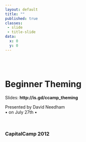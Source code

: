 ```yaml
---
layout: default
title: ""
published: true
classes:
 - slide
 - title-slide
data:
  x: 0
  y: 0
---
```

<br />
<br />
<h1>Beginner Theming</h1>
<p>Slides: <b>http://is.gd/ccamp_theming</b></p>
<p>Presented by David Needham<br />
&#8226; on July 27th &#8226;</p>
<br />
<h3 class="center">CapitalCamp 2012</h3>